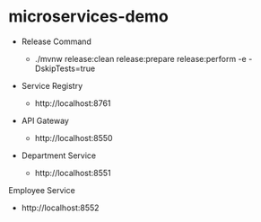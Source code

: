 # microservices-demo

- Release Command
  -  ./mvnw release:clean release:prepare release:perform  -e -DskipTests=true

- Service Registry
  - http://localhost:8761

- API Gateway
  - http://localhost:8550

- Department Service
  - http://localhost:8551

Employee Service
  - http://localhost:8552